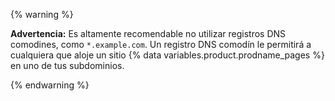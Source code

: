 {% warning %}

**Advertencia:** Es altamente recomendable no utilizar registros DNS comodines, como `*.example.com`. Un registro DNS comodín le permitirá a cualquiera que aloje un sitio {% data variables.product.prodname_pages %} en uno de tus subdominios.

{% endwarning %}
